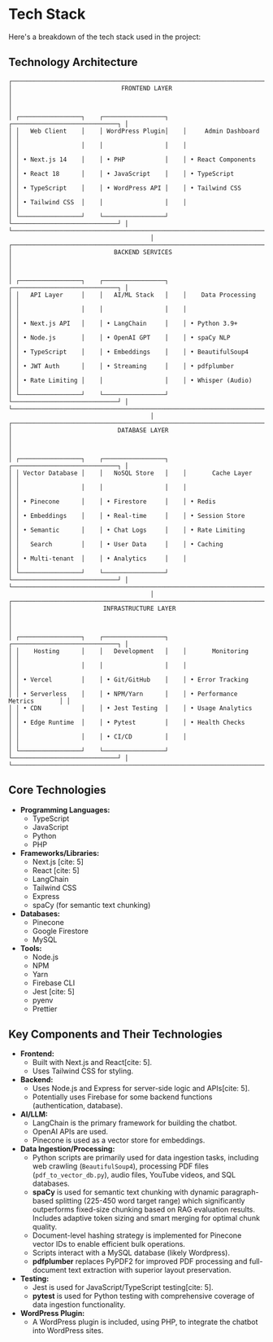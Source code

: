 # Tech Stack

Here's a breakdown of the tech stack used in the project:

## Technology Architecture

```
┌───────────────────────────────────────────────────────────────────────────────┐
│                              FRONTEND LAYER                                   │
│                                                                               │
│ ┌─────────────────┐    ┌─────────────────┐    ┌─────────────────────────────┐ │
│ │   Web Client    │    │ WordPress Plugin│    │     Admin Dashboard         │ │
│ │                 │    │                 │    │                             │ │
│ │ • Next.js 14    │    │ • PHP           │    │ • React Components          │ │
│ │ • React 18      │    │ • JavaScript    │    │ • TypeScript                │ │
│ │ • TypeScript    │    │ • WordPress API │    │ • Tailwind CSS              │ │
│ │ • Tailwind CSS  │    │                 │    │                             │ │
│ └─────────────────┘    └─────────────────┘    └─────────────────────────────┘ │
└───────────────────────────────────────────────────────────────────────────────┘
                                       │
┌───────────────────────────────────────────────────────────────────────────────┐
│                            BACKEND SERVICES                                   │
│                                                                               │
│ ┌─────────────────┐    ┌─────────────────┐    ┌─────────────────────────────┐ │
│ │   API Layer     │    │   AI/ML Stack   │    │    Data Processing          │ │
│ │                 │    │                 │    │                             │ │
│ │ • Next.js API   │    │ • LangChain     │    │ • Python 3.9+               │ │
│ │ • Node.js       │    │ • OpenAI GPT    │    │ • spaCy NLP                 │ │
│ │ • TypeScript    │    │ • Embeddings    │    │ • BeautifulSoup4            │ │
│ │ • JWT Auth      │    │ • Streaming     │    │ • pdfplumber                │ │
│ │ • Rate Limiting │    │                 │    │ • Whisper (Audio)           │ │
│ └─────────────────┘    └─────────────────┘    └─────────────────────────────┘ │
└───────────────────────────────────────────────────────────────────────────────┘
                                       │
┌───────────────────────────────────────────────────────────────────────────────┐
│                             DATABASE LAYER                                    │
│                                                                               │
│ ┌─────────────────┐    ┌─────────────────┐    ┌─────────────────────────────┐ │
│ │ Vector Database │    │   NoSQL Store   │    │       Cache Layer           │ │
│ │                 │    │                 │    │                             │ │
│ │ • Pinecone      │    │ • Firestore     │    │ • Redis                     │ │
│ │ • Embeddings    │    │ • Real-time     │    │ • Session Store             │ │
│ │ • Semantic      │    │ • Chat Logs     │    │ • Rate Limiting             │ │
│ │   Search        │    │ • User Data     │    │ • Caching                   │ │
│ │ • Multi-tenant  │    │ • Analytics     │    │                             │ │
│ └─────────────────┘    └─────────────────┘    └─────────────────────────────┘ │
└───────────────────────────────────────────────────────────────────────────────┘
                                       │
┌───────────────────────────────────────────────────────────────────────────────┐
│                         INFRASTRUCTURE LAYER                                  │
│                                                                               │
│ ┌─────────────────┐    ┌─────────────────┐    ┌─────────────────────────────┐ │
│ │    Hosting      │    │   Development   │    │       Monitoring            │ │
│ │                 │    │                 │    │                             │ │
│ │ • Vercel        │    │ • Git/GitHub    │    │ • Error Tracking            │ │
│ │ • Serverless    │    │ • NPM/Yarn      │    │ • Performance Metrics       │ │
│ │ • CDN           │    │ • Jest Testing  │    │ • Usage Analytics           │ │
│ │ • Edge Runtime  │    │ • Pytest        │    │ • Health Checks             │ │
│ │                 │    │ • CI/CD         │    │                             │ │
│ └─────────────────┘    └─────────────────┘    └─────────────────────────────┘ │
└───────────────────────────────────────────────────────────────────────────────┘
```

## Core Technologies

- **Programming Languages:**
  - TypeScript
  - JavaScript
  - Python
  - PHP
- **Frameworks/Libraries:**
  - Next.js [cite: 5]
  - React [cite: 5]
  - LangChain
  - Tailwind CSS
  - Express
  - spaCy (for semantic text chunking)
- **Databases:**
  - Pinecone
  - Google Firestore
  - MySQL
- **Tools:**
  - Node.js
  - NPM
  - Yarn
  - Firebase CLI
  - Jest [cite: 5]
  - pyenv
  - Prettier

## Key Components and Their Technologies

- **Frontend:**
  - Built with Next.js and React[cite: 5].
  - Uses Tailwind CSS for styling.
- **Backend:**
  - Uses Node.js and Express for server-side logic and APIs[cite: 5].
  - Potentially uses Firebase for some backend functions (authentication, database).
- **AI/LLM:**
  - LangChain is the primary framework for building the chatbot.
  - OpenAI APIs are used.
  - Pinecone is used as a vector store for embeddings.
- **Data Ingestion/Processing:**
  - Python scripts are primarily used for data ingestion tasks, including web crawling (`BeautifulSoup4`), processing
    PDF files (`pdf_to_vector_db.py`), audio files, YouTube videos, and SQL databases.
  - **spaCy** is used for semantic text chunking with dynamic paragraph-based splitting (225-450 word target range)
    which significantly outperforms fixed-size chunking based on RAG evaluation results. Includes adaptive token sizing
    and smart merging for optimal chunk quality.
  - Document-level hashing strategy is implemented for Pinecone vector IDs to enable efficient bulk operations.
  - Scripts interact with a MySQL database (likely Wordpress).
  - **pdfplumber** replaces PyPDF2 for improved PDF processing and full-document text extraction with superior layout
    preservation.
- **Testing:**
  - Jest is used for JavaScript/TypeScript testing[cite: 5].
  - **pytest** is used for Python testing with comprehensive coverage of data ingestion functionality.
- **WordPress Plugin:**
  - A WordPress plugin is included, using PHP, to integrate the chatbot into WordPress sites.
